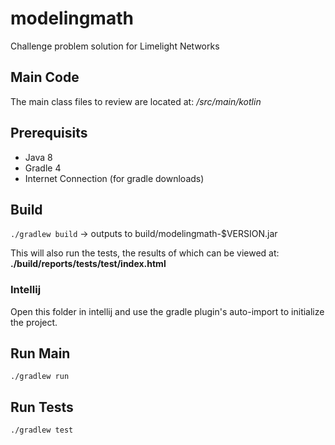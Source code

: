 # modelingmath
Challenge problem solution for Limelight Networks

## Main Code
The main class files to review are located at:
*/src/main/kotlin*

## Prerequisits
* Java 8
* Gradle 4
* Internet Connection (for gradle downloads)

## Build
`./gradlew build` -> outputs to build/modelingmath-$VERSION.jar

This will also run the tests, the results of which can be viewed at:
**./build/reports/tests/test/index.html**

### Intellij
Open this folder in intellij and use the gradle plugin's auto-import to initialize the project.

## Run Main
`./gradlew run`

## Run Tests
`./gradlew test`